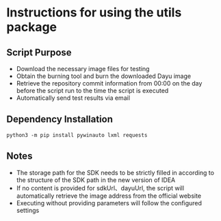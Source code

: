 # Instructions for using the utils package

## Script Purpose
* Download the necessary image files for testing
* Obtain the burning tool and burn the downloaded Dayu image
* Retrieve the repository commit information from 00:00 on the day before the script run to the time the script is executed
* Automatically send test results via email

## Dependency Installation
```
python3 -m pip install pywinauto lxml requests
```

## Notes
* The storage path for the SDK needs to be strictly filled in according to the structure of the SDK path in the new version of IDEA
* If no content is provided for sdkUrl、dayuUrl, the script will automatically retrieve the image address from the official website
* Executing without providing parameters will follow the configured settings